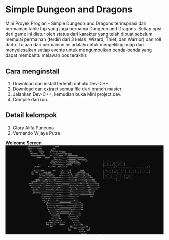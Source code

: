 # Simple Dungeon and Dragons
 
Mini Proyek Proglan - Simple Dungeon and Dragons terinspirasi dari permainan table top yang juga bernama Dungeon and Dragons. Setiap opsi dari game ini diatur oleh status dari karakter yang telah dibuat sebelum memulai permainan (terdiri dari 3 kelas: Wizard, Thief, dan Warrior) dan roll dadu. Tujuan dari permainan ini adalah untuk mengelilingi map dan menyelesaikan setiap events untuk mengumpulkan benda-benda yang dapat membantu melawan bos terakhir.

## Cara menginstall

1. Download dan install terlebih dahulu Dev-C++.
2. Download dan extract semua file dari branch master.
3. Jalankan Dev-C++, kemudian buka Mini project.dev.
4. Compile dan run.

## Detail kelompok

1. Glory Alifa Puncuna
2. Vernando Wijaya Putra


<b>Welcome Screen<b>
![](Simple%20Dungeon%20and%20Dragons/Images/Welcome%20Screen.jpg)
